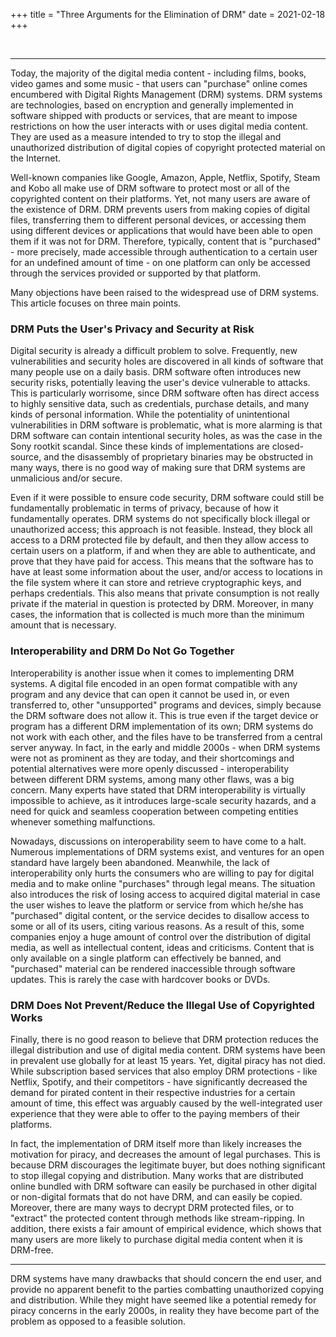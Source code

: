 +++
title = "Three Arguments for the Elimination of DRM"
date = 2021-02-18
+++

&nbsp;

---

Today, the majority of the digital media content - including films, books,
video games and some music - that users can "purchase" online comes encumbered
with Digital Rights Management (DRM) systems. DRM systems are technologies,
based on encryption and generally implemented in software shipped with products
or services, that are meant to impose restrictions on how the user interacts
with or uses digital media content. They are used as a measure intended to try
to stop the illegal and unauthorized distribution of digital copies of
copyright protected material on the Internet.

Well-known companies like Google, Amazon, Apple, Netflix, Spotify, Steam and
Kobo all make use of DRM software to protect most or all of the copyrighted
content on their platforms. Yet, not many users are aware of the existence of
DRM. DRM prevents users from making copies of digital files, transferring them
to different personal devices, or accessing them using different devices or
applications that would have been able to open them if it was not for DRM.
Therefore, typically, content that is "purchased" - more precisely, made
accessible through authentication to a certain user for an undefined amount of
time - on one platform can only be accessed through the services provided or
supported by that platform.

Many objections have been raised to the widespread use of DRM systems. This article focuses on three main points.

### DRM Puts the User's Privacy and Security at Risk

Digital security is already a difficult problem to solve. Frequently, new
vulnerabilities and security holes are discovered in all kinds of
software that many people use on a daily basis. DRM software often introduces
new security risks, potentially leaving the user's device vulnerable to
attacks. This is particularly worrisome, since DRM software often has direct
access to highly sensitive data, such as credentials, purchase details, and
many kinds of personal information. While the potentiality of unintentional
vulnerabilities in DRM software is problematic, what is more alarming is that
DRM software can contain intentional security holes, as was the case in the
Sony rootkit scandal. Since these kinds of implementations are closed-source,
and the disassembly of proprietary binaries may be obstructed in many ways,
there is no good way of making sure that DRM systems are unmalicious and/or
secure.

Even if it were possible to ensure code security, DRM software could still be
fundamentally problematic in terms of privacy, because of how it fundamentally
operates. DRM systems do not specifically block illegal or unauthorized access;
this approach is not feasible. Instead, they block all access to a DRM protected
file by default, and then they allow access to certain users on a platform, if
and when they are able to authenticate, and prove that they have paid for access.
This means that the software has to have at least some information about the user,
and/or access to locations in the file system where it can store and retrieve
cryptographic keys, and perhaps credentials. This also means that private
consumption is not really private if the material in question is protected by
DRM. Moreover, in many cases, the information that is collected is much more
than the minimum amount that is necessary.

### Interoperability and DRM Do Not Go Together

Interoperability is another issue when it comes to implementing DRM systems. A
digital file encoded in an open format compatible with any program and any
device that can open it cannot be used in, or even transferred to, other
"unsupported" programs and devices, simply because the DRM software does not
allow it. This is true even if the target device or program has a different DRM
implementation of its own; DRM systems do not work with each other, and the
files have to be transferred from a central server anyway. In fact, in the
early and middle 2000s - when DRM systems were not as prominent as they are
today, and their shortcomings and potential alternatives were more openly
discussed - interoperability between different DRM systems, among many other
flaws, was a big concern. Many experts have stated that DRM interoperability is
virtually impossible to achieve, as it introduces large-scale security hazards,
and a need for quick and seamless cooperation between competing entities
whenever something malfunctions.

Nowadays, discussions on interoperability seem to have come to a halt. Numerous
implementations of DRM systems exist, and ventures for an open standard have
largely been abandoned. Meanwhile, the lack of interoperability only hurts the
consumers who are willing to pay for digital media and to make online
"purchases" through legal means. The situation also introduces the risk of
losing access to acquired digital material in case the user wishes to leave the
platform or service from which he/she has "purchased" digital content, or the
service decides to disallow access to some or all of its users, citing various
reasons. As a result of this, some companies enjoy a huge amount of control
over the distribution of digital media, as well as intellectual content, ideas
and criticisms. Content that is only available on a single platform can
effectively be banned, and "purchased" material can be rendered inaccessible
through software updates. This is rarely the case with hardcover books or DVDs.

### DRM Does Not Prevent/Reduce the Illegal Use of Copyrighted Works

Finally, there is no good reason to believe that DRM protection reduces the
illegal distribution and use of digital media content. DRM systems have been in
prevalent use globally for at least 15 years. Yet, digital piracy has not died.
While subscription based services that also employ DRM protections - like
Netflix, Spotify, and their competitors - have significantly decreased the
demand for pirated content in their respective industries for a certain amount
of time, this effect was arguably caused by the well-integrated user experience
that they were able to offer to the paying members of their platforms.

In fact, the implementation of DRM itself more than likely increases the
motivation for piracy, and decreases the amount of legal purchases. This is
because DRM discourages the legitimate buyer, but does nothing significant to
stop illegal copying and distribution. Many works that are distributed online
bundled with DRM software can easily be purchased in other digital or
non-digital formats that do not have DRM, and can easily be copied. Moreover,
there are many ways to decrypt DRM protected files, or to "extract" the
protected content through methods like stream-ripping. In addition, there
exists a fair amount of empirical evidence, which shows that many users are
more likely to purchase digital media content when it is DRM-free.

---

DRM systems have many drawbacks that should concern the end user, and provide no apparent benefit to the parties combatting unauthorized copying and distribution.
While they might have seemed like a potential remedy for piracy concerns in the early 2000s, in reality they have become part of the problem as opposed to a feasible solution.
